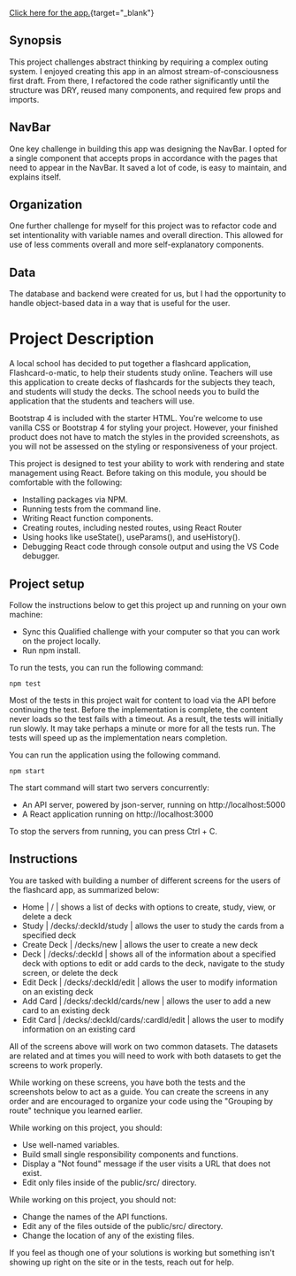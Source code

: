 [Click here for the app.](https://flashcard-app-tawny.vercel.app/decks/new){target="_blank"}

## Synopsis

This project challenges abstract thinking by requiring a complex outing system. I enjoyed creating this app in an almost stream-of-consciousness first draft. From there, I refactored the code rather significantly until the structure was DRY, reused many components, and required few props and imports.

## NavBar

One key challenge in building this app was designing the NavBar. I opted for a single component that accepts props in accordance with the pages that need to appear in the NavBar. It saved a lot of code, is easy to maintain, and explains itself.

## Organization

One further challenge for myself for this project was to refactor code and set intentionality with variable names and overall direction. This allowed for use of less comments overall and more self-explanatory components.

## Data

The database and backend were created for us, but I had the opportunity to handle object-based data in a way that is useful for the user.

# Project Description

A local school has decided to put together a flashcard application, Flashcard-o-matic, to help their students study online. Teachers will use this application to create decks of flashcards for the subjects they teach, and students will study the decks. The school needs you to build the application that the students and teachers will use.

Bootstrap 4 is included with the starter HTML. You're welcome to use vanilla CSS or Bootstrap 4 for styling your project. However, your finished product does not have to match the styles in the provided screenshots, as you will not be assessed on the styling or responsiveness of your project.

This project is designed to test your ability to work with rendering and state management using React. Before taking on this module, you should be comfortable with the following:

*  Installing packages via NPM.
*  Running tests from the command line.
*  Writing React function components.
*  Creating routes, including nested routes, using React Router
*  Using hooks like useState(), useParams(), and useHistory().
*  Debugging React code through console output and using the VS Code debugger.

## Project setup

Follow the instructions below to get this project up and running on your own machine:

* Sync this Qualified challenge with your computer so that you can work on the project locally.
* Run npm install.

To run the tests, you can run the following command:

`npm test`

Most of the tests in this project wait for content to load via the API before continuing the test. Before the implementation is complete, the content never loads so the test fails with a timeout. As a result, the tests will initially run slowly. It may take perhaps a minute or more for all the tests run. The tests will speed up as the implementation nears completion.

You can run the application using the following command.

`npm start`

The start command will start two servers concurrently:

* An API server, powered by json-server, running on http://localhost:5000
* A React application running on http://localhost:3000

To stop the servers from running, you can press Ctrl + C.

## Instructions

You are tasked with building a number of different screens for the users of the flashcard app, as summarized below:

* Home | / | shows a list of decks with options to create, study, view, or delete a deck
* Study | /decks/:deckId/study | allows the user to study the cards from a specified deck
* Create Deck | /decks/new | allows the user to create a new deck
* Deck | /decks/:deckId | shows all of the information about a specified deck with options to edit or add cards to the deck, navigate to the study screen, or delete the deck
* Edit Deck | /decks/:deckId/edit | allows the user to modify information on an existing deck
* Add Card | /decks/:deckId/cards/new | allows the user to add a new card to an existing deck
* Edit Card | /decks/:deckId/cards/:cardId/edit | allows the user to modify information on an existing card

All of the screens above will work on two common datasets. The datasets are related and at times you will need to work with both datasets to get the screens to work properly.

While working on these screens, you have both the tests and the screenshots below to act as a guide. You can create the screens in any order and are encouraged to organize your code using the "Grouping by route" technique you learned earlier.

While working on this project, you should:

* Use well-named variables.
* Build small single responsibility components and functions.
* Display a "Not found" message if the user visits a URL that does not exist.
* Edit only files inside of the public/src/ directory.

While working on this project, you should not:

* Change the names of the API functions.
* Edit any of the files outside of the public/src/ directory.
* Change the location of any of the existing files.

If you feel as though one of your solutions is working but something isn't showing up right on the site or in the tests, reach out for help.

